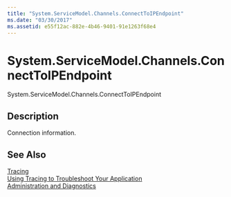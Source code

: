 ```yaml
---
title: "System.ServiceModel.Channels.ConnectToIPEndpoint"
ms.date: "03/30/2017"
ms.assetid: e55f12ac-882e-4b46-9401-91e1263f68e4
---
```

# System.ServiceModel.Channels.ConnectToIPEndpoint
System.ServiceModel.Channels.ConnectToIPEndpoint  
  
## Description  
 Connection information.  
  
## See Also  
 [Tracing](../../../../../docs/framework/wcf/diagnostics/tracing/index.md)  
 [Using Tracing to Troubleshoot Your Application](../../../../../docs/framework/wcf/diagnostics/tracing/using-tracing-to-troubleshoot-your-application.md)  
 [Administration and Diagnostics](../../../../../docs/framework/wcf/diagnostics/index.md)
